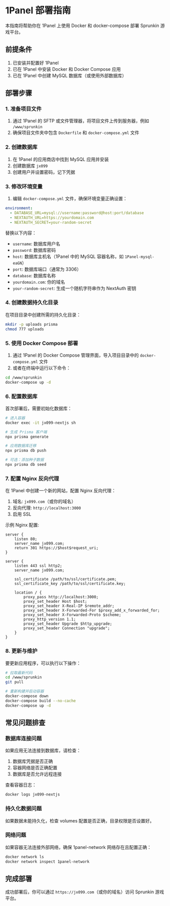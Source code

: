 # 1Panel 部署指南

本指南将帮助你在 1Panel 上使用 Docker 和 docker-compose 部署 Sprunkin 游戏平台。

## 前提条件

1. 已安装并配置好 1Panel
2. 已在 1Panel 中安装 Docker 和 Docker Compose 应用
3. 已在 1Panel 中创建 MySQL 数据库（或使用外部数据库）

## 部署步骤

### 1. 准备项目文件

1. 通过 1Panel 的 SFTP 或文件管理器，将项目文件上传到服务器，例如 `/www/sprunkin`
2. 确保项目文件夹中包含 `Dockerfile` 和 `docker-compose.yml` 文件

### 2. 创建数据库

1. 在 1Panel 的应用商店中找到 MySQL 应用并安装
2. 创建数据库 `jx099`
3. 创建用户并设置密码，记下凭据

### 3. 修改环境变量

1. 编辑 `docker-compose.yml` 文件，确保环境变量正确设置：

```yaml
environment:
  - DATABASE_URL=mysql://username:password@host:port/database
  - NEXTAUTH_URL=https://yourdomain.com
  - NEXTAUTH_SECRET=your-random-secret
```

替换以下内容：
- `username`: 数据库用户名
- `password`: 数据库密码
- `host`: 数据库主机名（1Panel 中的 MySQL 容器名称，如 `1Panel-mysql-eaGN`）
- `port`: 数据库端口（通常为 3306）
- `database`: 数据库名称
- `yourdomain.com`: 你的域名
- `your-random-secret`: 生成一个随机字符串作为 NextAuth 密钥

### 4. 创建数据持久化目录

在项目目录中创建所需的持久化目录：

```bash
mkdir -p uploads prisma
chmod 777 uploads
```

### 5. 使用 Docker Compose 部署

1. 通过 1Panel 的 Docker Compose 管理界面，导入项目目录中的 `docker-compose.yml` 文件
2. 或者在终端中运行以下命令：

```bash
cd /www/sprunkin
docker-compose up -d
```

### 6. 配置数据库

首次部署后，需要初始化数据库：

```bash
# 进入容器
docker exec -it jx099-nextjs sh

# 生成 Prisma 客户端
npx prisma generate

# 应用数据库迁移
npx prisma db push

# 可选：添加种子数据
npx prisma db seed
```

### 7. 配置 Nginx 反向代理

在 1Panel 中创建一个新的网站，配置 Nginx 反向代理：

1. 域名: `jx099.com`（或你的域名）
2. 反向代理: `http://localhost:3000`
3. 启用 SSL

示例 Nginx 配置:

```nginx
server {
    listen 80;
    server_name jx099.com;
    return 301 https://$host$request_uri;
}

server {
    listen 443 ssl http2;
    server_name jx099.com;

    ssl_certificate /path/to/ssl/certificate.pem;
    ssl_certificate_key /path/to/ssl/certificate.key;

    location / {
        proxy_pass http://localhost:3000;
        proxy_set_header Host $host;
        proxy_set_header X-Real-IP $remote_addr;
        proxy_set_header X-Forwarded-For $proxy_add_x_forwarded_for;
        proxy_set_header X-Forwarded-Proto $scheme;
        proxy_http_version 1.1;
        proxy_set_header Upgrade $http_upgrade;
        proxy_set_header Connection "upgrade";
    }
}
```

### 8. 更新与维护

要更新应用程序，可以执行以下操作：

```bash
# 拉取最新代码
cd /www/sprunkin
git pull

# 重新构建并启动容器
docker-compose down
docker-compose build --no-cache
docker-compose up -d
```

## 常见问题排查

### 数据库连接问题

如果应用无法连接到数据库，请检查：

1. 数据库凭据是否正确
2. 容器网络是否正确配置
3. 数据库是否允许远程连接

查看容器日志：

```bash
docker logs jx099-nextjs
```

### 持久化数据问题

如果数据未能持久化，检查 volumes 配置是否正确，目录权限是否设置好。

### 网络问题

如果容器无法连接外部网络，确保 1panel-network 网络存在且配置正确：

```bash
docker network ls
docker network inspect 1panel-network
```

## 完成部署

成功部署后，你可以通过 `https://jx099.com`（或你的域名）访问 Sprunkin 游戏平台。 